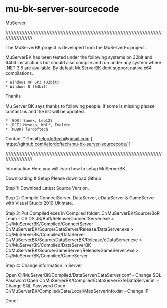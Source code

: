# mu-bk-server-sourcecode
MuServer

////////////////////////////////////////////////////////////////////////////////////////////////////////////////////

The MuServerBK project is developed from the MuServerEx project.

MuServerBK has been tested under the following systems on 32bit and 64bit installations but should also compile and 
run under any system where .NET 3.5 are available. By default MuServerBK dont support native x64 compilations.

    * Windows XP SP3 (32bit)
    * Windows 8 (64bit)

Thanks

Mu Server BK says thanks to following people. If some is missing please contact us and the list will be updated.

    * [BOR] Sanek, Leo123
    * [RCT] Mesosa, Wolf, Emaleto
    * [MUBK] lordoftech

Contact
    * Gmail lelordoftech@gmail.com [ https://github.com/lelordoftech/mu-bk-server-sourcecode/ ]

////////////////////////////////////////////////////////////////////////////////////////////////////////////////////

Introduction
Here you will learn how to setup MuServerBK.

Downloading & Setup
Please download Github

Step 1: Download Latest Source Version.

Step 2: Compile ConnectServer, DataServer, eDataServer & GameServer with Visual Studio 2010 Ultimate.

Step 3: Put Compiled exes in Compiled folder:
C:/MuServerBK/Source/BoR Team - CS DS JS/BoR/Release/ConnectServer.exe > C://MuServerBK/Compiled/ConnectServer
C:/MuServerBK/Source/DataServer/Release/DataServer.exe                 > C://MuServerBK/Compiled/DataServer
C:/MuServerBK/Source/DataServerBK/Release/eDataServer.exe              > C://MuServerBK/Compiled/DataServerBK
C:/MuServerBK/Source/GameServer/Release/GameServer.exe                 > C://MuServerBK/Compiled/GameServer

Step 4: Change information in Server

Open C:/MuServerBK/Compiled/DataServer/DataServer.conf   - Change SQL Password
Open C:/MuServerBK/Compiled/DataServerEx/eDataServer.ini - Change SQL Password
Open C:/MuServerBK/Compiled/Data/Local/MapServerInfo.dat - Change IP

Done!
